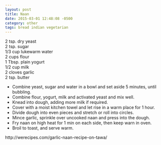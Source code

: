 ```yaml
---
layout: post
title: Naan
date: 2015-03-01 12:48:08 -0500
category: other
tags: bread indian vegetarian
---
```

2 tsp. dry yeast  
2 tsp. sugar  
1/3 cup lukewarm water  
2 cups flour  
1 Tbsp. plain yogurt  
1/2 cup milk  
2 cloves garlic  
2 tsp. butter  
<ul>
	<li>Combine yeast, sugar and water in a bowl and set aside 5 minutes, until bubbling.</li>
	<li>Combine flour, yogurt, milk and activated yeast and mix well.</li>
	<li>Knead into dough, adding more milk if required.</li>
	<li>Cover with a moist kitchen towel and let rise in a warm place for 1 hour.</li>
	<li>Divide dough into even pieces and stretch or roll into circles.</li>
	<li>Mince garlic, sprinkle over uncooked naan and press into the dough.</li>
	<li>Fry naan on high heat for 1 min on each side, then keep warn in oven.</li>
	<li>Broil to toast, and serve warm.</li>
</ul>
http://werecipes.com/garlic-naan-recipe-on-tawa/  
